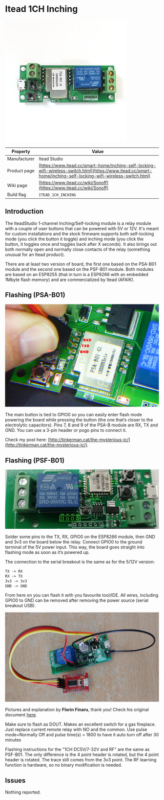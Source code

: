 # Itead 1CH Inching

![Sonoff 1CH Inching](images/devices/itead-1ch-inching.jpg)

|Property|Value|
|---|---|
|Manufacturer|Itead Studio|
|Product page|[https://www.itead.cc/smart-home/inching-self-locking-wifi-wireless-switch.html](https://www.itead.cc/smart-home/inching-self-locking-wifi-wireless-switch.html)|
|Wiki page|[https://www.itead.cc/wiki/Sonoff](https://www.itead.cc/wiki/Sonoff)|
|Build flag|`ITEAD_1CH_INCHING`|

## Introduction

The IteadStudio 1-channel Inching/Self-locking module is a relay module with a couple of user buttons that can be powered with 5V or 12V. It's meant for custom installations and the stock firmware supports both self-locking mode (you click the button it toggle) and inching mode (you click the button, it toggles once and toggles back after X seconds). It also brings out both normally open and normally close contacts of the relay (something unusual for an Itead product).

There are at least two version of board, the first one based on the PSA-B01 module and the second one based on the PSF-B01 module. Both modules are based on an ESP8255 (that in turn is a ESP8266 with an embedded 1Mbyte flash memory) and are commercialized by Itead (AFAIK).

## Flashing (PSA-B01)

![1CH - close shot](images/flashing/1ch-inching-flash.jpg)

The main button is tied to GPIO0 so you can easily enter flash mode powering the board while pressing the button (the one that’s closer to the electrolytic capacitors). Pins 7, 8 and 9 of the PSA-B module are RX, TX and GND. You can use a 3-pin header or pogo pins to connect it.

Check my post here: [http://tinkerman.cat/the-mysterious-ic/](http://tinkerman.cat/the-mysterious-ic/).

## Flashing (PSF-B01)

![1CH PSF-B01 - pinout](images/flashing/1ch-inching-psfb01-flash.jpg)

Solder some pins to the TX, RX, GPIO0 on the ESP8266 module, then GND and 3v3 on the board below the relay. Connect GPIO0 to the ground terminal of the 5V power input. This way, the board goes straight into flashing mode as soon as it’s powered up.

The connection to the serial breakout is the same as for the 5/12V version:

    TX -> RX
    RX -> TX
    3v3 -> 3v3
    GND -> GND

From here on you can flash it with you favourite tool/IDE. All wires, including GPIO0 to GND can be removed after removing the power source (serial breakout USB).

![1CH PSF-B01 - programmer](images/flashing/1ch-inching-psfb01-flash2.jpg)

Pictures and explanation by **Florin Finaru**, thank you! Check his original document [here](https://docs.google.com/document/d/1B37Lv4ATsoNzSFv7-rVEFn2rBZTA1oadgdXeNPQj4ZM/edit).

Make sure to flash as DOUT. Makes an excellent switch for a gas fireplace. Just replace current remote relay with NO and the common. Use pulse mode=Normally Off and pulse time(s) = 1800 to have it auto turn off after 30 minutes

Flashing instructions for the "1CH DC5V/7-32V and RF" are the same as PSF-B01. The only difference is the 4 point header is rotated, but the 4 point header is rotated. The trace still comes from the 3v3 point. The RF learning function is hardware, so no binary modification is needed.

## Issues
 
Nothing reported.